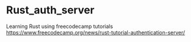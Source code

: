 # Rust_auth_server
Learning Rust using freecodecamp tutorials https://www.freecodecamp.org/news/rust-tutorial-authentication-server/
